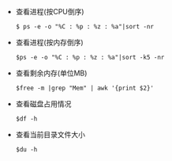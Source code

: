 + 查看进程(按CPU倒序)
	
	```
	$ ps -e -o "%C : %p : %z : %a"|sort -nr
	```
+ 查看进程(按内存倒序)

	```
	$ps -e -o "%C : %p : %z : %a"|sort -k5 -nr
	```
+ 查看剩余内存(单位MB)

	```
	$free -m |grep "Mem" | awk '{print $2}'
	```
+ 查看磁盘占用情况

	```
	$df -h
	```
+ 查看当前目录文件大小

	```
	$du -h
	```